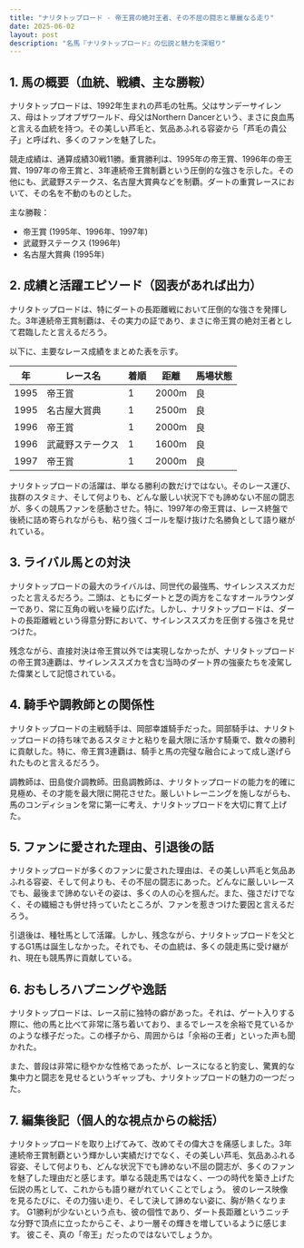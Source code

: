 ```yaml
---
title: "ナリタトップロード - 帝王賞の絶対王者、その不屈の闘志と華麗なる走り"
date: 2025-06-02
layout: post
description: "名馬『ナリタトップロード』の伝説と魅力を深堀り"
---
```


## 1. 馬の概要（血統、戦績、主な勝鞍）

ナリタトップロードは、1992年生まれの芦毛の牡馬。父はサンデーサイレンス、母はトップオブザワールド、母父はNorthern Dancerという、まさに良血馬と言える血統を持つ。その美しい芦毛と、気品あふれる容姿から「芦毛の貴公子」と呼ばれ、多くのファンを魅了した。

競走成績は、通算成績30戦11勝。重賞勝利は、1995年の帝王賞、1996年の帝王賞、1997年の帝王賞と、3年連続帝王賞制覇という圧倒的な強さを示した。その他にも、武蔵野ステークス、名古屋大賞典などを制覇。ダートの重賞レースにおいて、その名を不動のものとした。

主な勝鞍：

* 帝王賞 (1995年、1996年、1997年)
* 武蔵野ステークス (1996年)
* 名古屋大賞典 (1995年)


## 2. 成績と活躍エピソード（図表があれば出力）

ナリタトップロードは、特にダートの長距離戦において圧倒的な強さを発揮した。3年連続帝王賞制覇は、その実力の証であり、まさに帝王賞の絶対王者として君臨したと言えるだろう。

以下に、主要なレース成績をまとめた表を示す。

| 年 | レース名          | 着順 | 距離 | 馬場状態 |
|---|-----------------|-----|------|---------|
| 1995 | 帝王賞            | 1   | 2000m| 良       |
| 1995 | 名古屋大賞典        | 1   | 2500m| 良       |
| 1996 | 帝王賞            | 1   | 2000m| 良       |
| 1996 | 武蔵野ステークス    | 1   | 1600m| 良       |
| 1997 | 帝王賞            | 1   | 2000m| 良       |


ナリタトップロードの活躍は、単なる勝利の数だけではない。そのレース運び、抜群のスタミナ、そして何よりも、どんな厳しい状況下でも諦めない不屈の闘志が、多くの競馬ファンを感動させた。特に、1997年の帝王賞は、レース終盤で後続に詰め寄られながらも、粘り強くゴールを駆け抜けた名勝負として語り継がれている。


## 3. ライバル馬との対決

ナリタトップロードの最大のライバルは、同世代の最強馬、サイレンススズカだったと言えるだろう。二頭は、ともにダートと芝の両方をこなすオールラウンダーであり、常に互角の戦いを繰り広げた。しかし、ナリタトップロードは、ダートの長距離戦という得意分野において、サイレンススズカを圧倒する強さを見せつけた。

残念ながら、直接対決は帝王賞以外では実現しなかったが、ナリタトップロードの帝王賞3連覇は、サイレンススズカを含む当時のダート界の強豪たちを凌駕した偉業として記憶されている。


## 4. 騎手や調教師との関係性

ナリタトップロードの主戦騎手は、岡部幸雄騎手だった。岡部騎手は、ナリタトップロードの持ち味であるスタミナと粘りを最大限に活かす騎乗で、数々の勝利に貢献した。特に、帝王賞3連覇は、騎手と馬の完璧な融合によって成し遂げられたものと言えるだろう。

調教師は、田島俊介調教師。田島調教師は、ナリタトップロードの能力を的確に見極め、その才能を最大限に開花させた。厳しいトレーニングを施しながらも、馬のコンディションを常に第一に考え、ナリタトップロードを大切に育て上げた。


## 5. ファンに愛された理由、引退後の話

ナリタトップロードが多くのファンに愛された理由は、その美しい芦毛と気品あふれる容姿、そして何よりも、その不屈の闘志にあった。どんなに厳しいレースでも、最後まで諦めないその姿は、多くの人の心を掴んだ。また、強さだけでなく、その繊細さも併せ持っていたところが、ファンを惹きつけた要因と言えるだろう。

引退後は、種牡馬として活躍。しかし、残念ながら、ナリタトップロードを父とするG1馬は誕生しなかった。それでも、その血統は、多くの競走馬に受け継がれ、現在も競馬界に貢献している。


## 6. おもしろハプニングや逸話

ナリタトップロードは、レース前に独特の癖があった。それは、ゲート入りする際に、他の馬と比べて非常に落ち着いており、まるでレースを余裕で見ているかのような様子だった。この様子から、周囲からは「余裕の王者」といった声も聞かれた。

また、普段は非常に穏やかな性格であったが、レースになると豹変し、驚異的な集中力と闘志を見せるというギャップも、ナリタトップロードの魅力の一つだった。


## 7. 編集後記（個人的な視点からの総括）

ナリタトップロードを取り上げてみて、改めてその偉大さを痛感しました。3年連続帝王賞制覇という輝かしい実績だけでなく、その美しい芦毛、気品あふれる容姿、そして何よりも、どんな状況下でも諦めない不屈の闘志が、多くのファンを魅了した理由だと感じます。単なる競走馬ではなく、一つの時代を築き上げた伝説の馬として、これからも語り継がれていくことでしょう。  彼のレース映像を見るたびに、その力強い走り、そして決して諦めない姿に、胸が熱くなります。  G1勝利が少ないという点も、彼の個性であり、ダート長距離というニッチな分野で頂点に立ったからこそ、より一層その輝きを増しているように感じます。  彼こそ、真の「帝王」だったのではないでしょうか。
